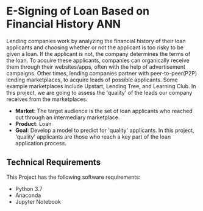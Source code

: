 # E-Signing of Loan Based on Financial History ANN
Lending companies work by analyzing the financial history of their loan applicants and choosing whether or not the applicant is too risky to be given a loan. If the applicant is not, the company determines the terms of the loan. To acquire these applicants, companies can organically receive them through their websites/apps, often with the help of advertisement campaigns. Other times, lending companies partner with peer-to-peer(P2P) lending marketplaces, to acquire leads of possible applicants. Some example marketplaces include Upstart, Lending Tree, and Learning Club. In this project, we are going to assess the 'quality' of the leads our company receives from the marketplaces.
- __Market__: The target audience is the set of loan applicants who reached out through an intermediary marketplace.
- __Product__: Loan
- __Goal__: Develop a model to predict for 'quality' applicants. In this project, 'quality' applicants are those who reach a key part of the loan application process.

## Technical Requirements
This Project has the following software requirements:
- Python 3.7
- Anaconda
- Jupyter Notebook
